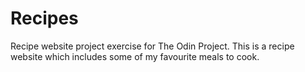 # Recipes
Recipe website project exercise for The Odin Project.
This is a recipe website which includes some of my favourite meals to cook.
